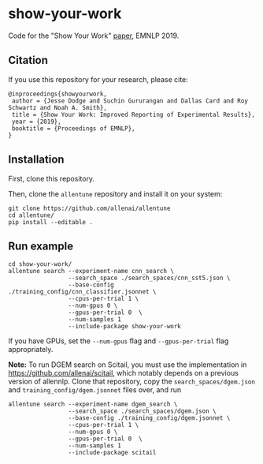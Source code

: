 # show-your-work
Code for the "Show Your Work" [paper](https://arxiv.org/abs/1909.03004), EMNLP 2019.

## Citation
If you use this repository for your research, please cite:

```
@inproceedings{showyourwork,
 author = {Jesse Dodge and Suchin Gururangan and Dallas Card and Roy Schwartz and Noah A. Smith},
 title = {Show Your Work: Improved Reporting of Experimental Results},
 year = {2019},
 booktitle = {Proceedings of EMNLP},
}
```

## Installation

First, clone this repository.

Then, clone the ``allentune`` repository and install it on your system:

```
git clone https://github.com/allenai/allentune
cd allentune/
pip install --editable .
```


## Run example

```
cd show-your-work/
allentune search --experiment-name cnn_search \
                 --search_space ./search_spaces/cnn_sst5.json \
                 --base-config ./training_config/cnn_classifier.jsonnet \
                 --cpus-per-trial 1 \
                 --num-gpus 0 \
                 --gpus-per-trial 0  \
                 --num-samples 1
                 --include-package show-your-work
```

If you have GPUs, set the `--num-gpus` flag and `--gpus-per-trial` flag appropriately.


**Note:** To run DGEM search on Scitail, you must use the implementation in https://github.com/allenai/scitail, which notably depends on a previous
version of allennlp. Clone that repository, copy the `search_spaces/dgem.json` and `training_config/dgem.jsonnet` files over, and run

```
allentune search --experiment-name dgem_search \
                 --search_space ./search_spaces/dgem.json \
                 --base-config ./training_config/dgem.jsonnet \
                 --cpus-per-trial 1 \
                 --num-gpus 0 \
                 --gpus-per-trial 0  \
                 --num-samples 1
                 --include-package scitail
```
